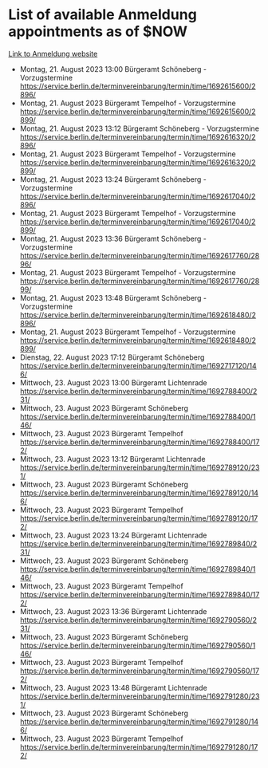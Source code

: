 # List of available Anmeldung appointments as of $NOW
[Link to Anmeldung website](https://service.berlin.de/terminvereinbarung/termin/tag.php?termin=1&anliegen[]=120686&dienstleisterlist=122210,122217,327316,122219,327312,122227,327314,122231,327346,122243,327348,122254,122252,329742,122260,329745,122262,329748,122271,327278,122273,327274,122277,327276,330436,122280,327294,122282,327290,122284,327292,122291,327270,122285,327266,122286,327264,122296,327268,150230,329760,122297,327286,122294,327284,122312,329763,122314,329775,122304,327330,122311,327334,122309,327332,317869,122281,327352,122279,329772,122283,122276,327324,122274,327326,122267,329766,122246,327318,122251,327320,122257,327322,122208,327298,122226,327300&herkunft=http%3A%2F%2Fservice.berlin.de%2Fdienstleistung%2F120686%2F)
- Montag, 21. August 2023 13:00 Bürgeramt Schöneberg - Vorzugstermine https://service.berlin.de/terminvereinbarung/termin/time/1692615600/2896/
- Montag, 21. August 2023  Bürgeramt Tempelhof - Vorzugstermine https://service.berlin.de/terminvereinbarung/termin/time/1692615600/2899/
- Montag, 21. August 2023 13:12 Bürgeramt Schöneberg - Vorzugstermine https://service.berlin.de/terminvereinbarung/termin/time/1692616320/2896/
- Montag, 21. August 2023  Bürgeramt Tempelhof - Vorzugstermine https://service.berlin.de/terminvereinbarung/termin/time/1692616320/2899/
- Montag, 21. August 2023 13:24 Bürgeramt Schöneberg - Vorzugstermine https://service.berlin.de/terminvereinbarung/termin/time/1692617040/2896/
- Montag, 21. August 2023  Bürgeramt Tempelhof - Vorzugstermine https://service.berlin.de/terminvereinbarung/termin/time/1692617040/2899/
- Montag, 21. August 2023 13:36 Bürgeramt Schöneberg - Vorzugstermine https://service.berlin.de/terminvereinbarung/termin/time/1692617760/2896/
- Montag, 21. August 2023  Bürgeramt Tempelhof - Vorzugstermine https://service.berlin.de/terminvereinbarung/termin/time/1692617760/2899/
- Montag, 21. August 2023 13:48 Bürgeramt Schöneberg - Vorzugstermine https://service.berlin.de/terminvereinbarung/termin/time/1692618480/2896/
- Montag, 21. August 2023  Bürgeramt Tempelhof - Vorzugstermine https://service.berlin.de/terminvereinbarung/termin/time/1692618480/2899/
- Dienstag, 22. August 2023 17:12 Bürgeramt Schöneberg https://service.berlin.de/terminvereinbarung/termin/time/1692717120/146/
- Mittwoch, 23. August 2023 13:00 Bürgeramt Lichtenrade https://service.berlin.de/terminvereinbarung/termin/time/1692788400/231/
- Mittwoch, 23. August 2023  Bürgeramt Schöneberg https://service.berlin.de/terminvereinbarung/termin/time/1692788400/146/
- Mittwoch, 23. August 2023  Bürgeramt Tempelhof https://service.berlin.de/terminvereinbarung/termin/time/1692788400/172/
- Mittwoch, 23. August 2023 13:12 Bürgeramt Lichtenrade https://service.berlin.de/terminvereinbarung/termin/time/1692789120/231/
- Mittwoch, 23. August 2023  Bürgeramt Schöneberg https://service.berlin.de/terminvereinbarung/termin/time/1692789120/146/
- Mittwoch, 23. August 2023  Bürgeramt Tempelhof https://service.berlin.de/terminvereinbarung/termin/time/1692789120/172/
- Mittwoch, 23. August 2023 13:24 Bürgeramt Lichtenrade https://service.berlin.de/terminvereinbarung/termin/time/1692789840/231/
- Mittwoch, 23. August 2023  Bürgeramt Schöneberg https://service.berlin.de/terminvereinbarung/termin/time/1692789840/146/
- Mittwoch, 23. August 2023  Bürgeramt Tempelhof https://service.berlin.de/terminvereinbarung/termin/time/1692789840/172/
- Mittwoch, 23. August 2023 13:36 Bürgeramt Lichtenrade https://service.berlin.de/terminvereinbarung/termin/time/1692790560/231/
- Mittwoch, 23. August 2023  Bürgeramt Schöneberg https://service.berlin.de/terminvereinbarung/termin/time/1692790560/146/
- Mittwoch, 23. August 2023  Bürgeramt Tempelhof https://service.berlin.de/terminvereinbarung/termin/time/1692790560/172/
- Mittwoch, 23. August 2023 13:48 Bürgeramt Lichtenrade https://service.berlin.de/terminvereinbarung/termin/time/1692791280/231/
- Mittwoch, 23. August 2023  Bürgeramt Schöneberg https://service.berlin.de/terminvereinbarung/termin/time/1692791280/146/
- Mittwoch, 23. August 2023  Bürgeramt Tempelhof https://service.berlin.de/terminvereinbarung/termin/time/1692791280/172/
